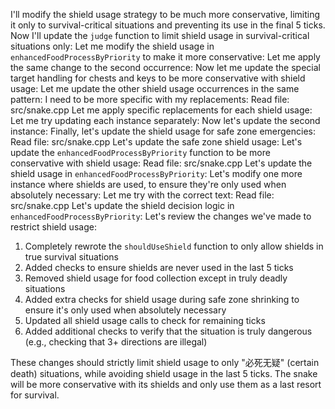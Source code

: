 I'll modify the shield usage strategy to be much more conservative, limiting it only to survival-critical situations and preventing its use in the final 5 ticks.
Now I'll update the `judge` function to limit shield usage in survival-critical situations only:
Let me modify the shield usage in `enhancedFoodProcessByPriority` to make it more conservative:
Let me apply the same change to the second occurrence:
Now let me update the special target handling for chests and keys to be more conservative with shield usage:
Let me update the other shield usage occurrences in the same pattern:
I need to be more specific with my replacements:
Read file: src/snake.cpp
Let me apply specific replacements for each shield usage:
Let me try updating each instance separately:
Now let's update the second instance:
Finally, let's update the shield usage for safe zone emergencies:
Read file: src/snake.cpp
Let's update the safe zone shield usage:
Let's update the `enhancedFoodProcessByPriority` function to be more conservative with shield usage:
Read file: src/snake.cpp
Let's update the shield usage in `enhancedFoodProcessByPriority`:
Let's modify one more instance where shields are used, to ensure they're only used when absolutely necessary:
Let me try with the correct text:
Read file: src/snake.cpp
Let's update the shield decision logic in `enhancedFoodProcessByPriority`:
Let's review the changes we've made to restrict shield usage:

1. Completely rewrote the `shouldUseShield` function to only allow shields in true survival situations
2. Added checks to ensure shields are never used in the last 5 ticks
3. Removed shield usage for food collection except in truly deadly situations
4. Added extra checks for shield usage during safe zone shrinking to ensure it's only used when absolutely necessary
5. Updated all shield usage calls to check for remaining ticks
6. Added additional checks to verify that the situation is truly dangerous (e.g., checking that 3+ directions are illegal)

These changes should strictly limit shield usage to only "必死无疑" (certain death) situations, while avoiding shield usage in the last 5 ticks. The snake will be more conservative with its shields and only use them as a last resort for survival.
